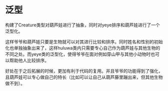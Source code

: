 # 泛型

构建了Creature类型对葫芦娃进行了抽象，同时对yeye排序和葫芦娃进行了一个泛型化。

这样爷爷和葫芦娃只要是生物就可以对其进行比较和排序。同时姓名和性别的初始化也单独抽象出来了，这样huluwa类内只需要专心自己作为葫芦娃与其他生物的不同之处。而yeye类的泛型化，使得爷爷在面对例如穿山甲与其他小动物时也可以帮助他人比较排序。

好处在于之后拓展的时候，更加有利于代码的复用。并且爷爷的功能得到了强化，且葫芦娃可以专心做自己的特长（比如可以让自己从葫芦藤里蹦出来，但其他生物做不到）。